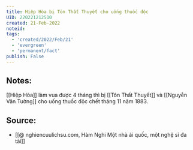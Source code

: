 ```yaml
---
title: Hiệp Hòa bị Tôn Thất Thuyết cho uống thuốc độc
UID: 220221212510
created: 21-Feb-2022
noteid:
tags:
  - 'created/2022/Feb/21'
  - 'evergreen'
  - 'permanent/fact'
publish: False
---
```

## Notes:
[[Hiệp Hòa]] làm vua được 4 tháng thì bị [[Tôn Thất Thuyết]] và [[Nguyễn Văn Tường]] cho uống thuốc độc chết tháng 11 năm 1883.

## Source:
- [[@ nghiencuulichsu.com, Hàm Nghi Một nhà ái quốc, một nghệ sĩ đa tài]]




